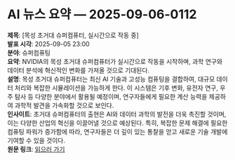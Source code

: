 # AI 뉴스 요약 — 2025-09-06-0112

**제목**: [목성 초거대 슈퍼컴퓨터, 실시간으로 작동 중]  
**발표 시각**: 2025-09-05 23:00  
**분야**: 슈퍼컴퓨팅  
**요약**: NVIDIA의 목성 초거대 슈퍼컴퓨터가 실시간으로 작동을 시작하며, 과학 연구와 데이터 분석에 혁신적인 변화를 가져올 것으로 기대된다.  
**설명**: 목성 초거대 슈퍼컴퓨터는 최신 AI 기술과 고성능 컴퓨팅을 결합하여, 대규모 데이터 처리와 복잡한 시뮬레이션을 가능하게 한다. 이 시스템은 기후 변화, 유전자 연구, 우주 탐사 등 다양한 분야에서 활용될 예정이며, 연구자들에게 필요한 계산 능력을 제공하여 과학적 발견을 가속화할 것으로 보인다.  
**인사이트**: 초거대 슈퍼컴퓨터의 출현은 AI와 데이터 과학의 발전을 더욱 촉진할 것이며, 이는 다양한 산업의 혁신을 이끌어낼 것으로 예상된다. 특히, 복잡한 문제 해결에 필요한 컴퓨팅 파워가 증가함에 따라, 연구자들은 더 깊이 있는 통찰을 얻고 새로운 기술 개발에 기여할 수 있을 것이다.  
**원문 링크**: [읽으러 가기](https://blogs.nvidia.com/blog/jupiter-exascale-supercomputer-live/)